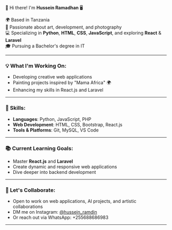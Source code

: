 👋 Hi there! I'm **Hussein Ramadhan** 🖥️

🌍 Based in Tanzania  
🎨 Passionate about art, development, and photography  
💻 Specializing in **Python**, **HTML**, **CSS**, **JavaScript**, and exploring **React** & **Laravel**  
🎓 Pursuing a Bachelor's degree in IT  

---

### 💡 What I'm Working On:
- Developing creative web applications
- Painting projects inspired by "Mama Africa" 🌍
- Enhancing my skills in React.js and Laravel

---

### 🌟 Skills:
- **Languages**: Python, JavaScript, PHP  
- **Web Development**: HTML, CSS, Bootstrap, React.js  
- **Tools & Platforms**: Git, MySQL, VS Code  

---

### 📚 Current Learning Goals:
- Master **React.js** and **Laravel**  
- Create dynamic and responsive web applications  
- Dive deeper into backend development  

---

### 🤝 Let's Collaborate:
- Open to work on web applications, AI projects, and artistic collaborations  
- DM me on Instagram: [@hussein_ramdin](https://www.instagram.com/hussein_ramdin/)  
- Or reach out via WhatsApp: +255688686983  

---


